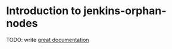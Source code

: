 # Introduction to jenkins-orphan-nodes

TODO: write [great documentation](http://jacobian.org/writing/what-to-write/)
